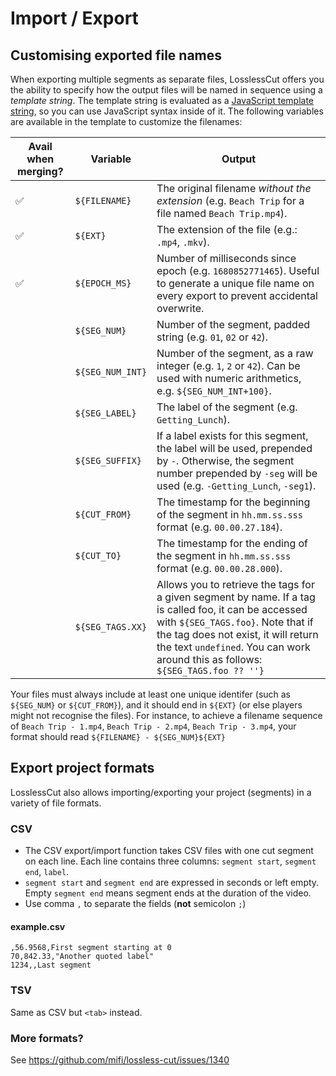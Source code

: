 # Import / Export

## Customising exported file names

When exporting multiple segments as separate files, LosslessCut offers you the ability to specify how the output files will be named in sequence using a *template string*. The template string is evaluated as a [JavaScript template string](https://developer.mozilla.org/en-US/docs/Web/JavaScript/Reference/Template_literals), so you can use JavaScript syntax inside of it. The following variables are available in the template to customize the filenames:

| Avail when merging? | Variable | Output |
| - | - | - |
| ✅ | `${FILENAME}` | The original filename *without the extension* (e.g. `Beach Trip` for a file named `Beach Trip.mp4`).
| ✅ | `${EXT}` | The extension of the file (e.g.: `.mp4`, `.mkv`).
| ✅ | `${EPOCH_MS}` | Number of milliseconds since epoch (e.g. `1680852771465`). Useful to generate a unique file name on every export to prevent accidental overwrite.
| | `${SEG_NUM}` | Number of the segment, padded string (e.g. `01`, `02` or `42`).
| | `${SEG_NUM_INT}` | Number of the segment, as a raw integer (e.g. `1`, `2` or `42`). Can be used with numeric arithmetics, e.g. `${SEG_NUM_INT+100}`.
| | `${SEG_LABEL}` | The label of the segment (e.g. `Getting_Lunch`).
| | `${SEG_SUFFIX}` | If a label exists for this segment, the label will be used, prepended by `-`. Otherwise, the segment number prepended by `-seg` will be used (e.g. `-Getting_Lunch`, `-seg1`).
| | `${CUT_FROM}` | The timestamp for the beginning of the segment in `hh.mm.ss.sss` format (e.g. `00.00.27.184`).
| | `${CUT_TO}` | The timestamp for the ending of the segment in `hh.mm.ss.sss` format (e.g. `00.00.28.000`).
| | `${SEG_TAGS.XX}` | Allows you to retrieve the tags for a given segment by name. If a tag is called foo, it can be accessed with `${SEG_TAGS.foo}`. Note that if the tag does not exist, it will return the text `undefined`. You can work around this as follows: `${SEG_TAGS.foo ?? ''}`

Your files must always include at least one unique identifer (such as `${SEG_NUM}` or `${CUT_FROM}`), and it should end in `${EXT}` (or else players might not recognise the files). For instance, to achieve a filename sequence of `Beach Trip - 1.mp4`, `Beach Trip - 2.mp4`, `Beach Trip - 3.mp4`, your format should read `${FILENAME} - ${SEG_NUM}${EXT}`

##  Export project formats

LosslessCut also allows importing/exporting your project (segments) in a variety of file formats.

### CSV

- The CSV export/import function takes CSV files with one cut segment on each line. Each line contains three columns: `segment start`, `segment end`, `label`.
- `segment start` and `segment end` are expressed in seconds or left empty. Empty `segment end` means segment ends at the duration of the video.
- Use comma `,` to separate the fields (**not** semicolon `;`)

#### example.csv
```csv
,56.9568,First segment starting at 0
70,842.33,"Another quoted label"
1234,,Last segment
```

### TSV

Same as CSV but `<tab>` instead.

### More formats?

See https://github.com/mifi/lossless-cut/issues/1340

